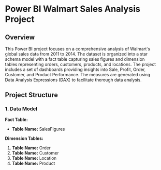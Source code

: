 # Power BI Walmart Sales Analysis Project

## Overview

This Power BI project focuses on a comprehensive analysis of Walmart's global sales data from 2011 to 2014. The dataset is organized into a star schema model with a fact table capturing sales figures and dimension tables representing orders, customers, products, and locations. The project includes a set of dashboards providing insights into Sale, Profit, Order, Customer, and Product Performance. The measures are generated using Data Analysis Expressions (DAX) to facilitate thorough data analysis.

## Project Structure

### 1. Data Model

**Fact Table:**
- **Table Name:** SalesFigures

**Dimension Tables:**
1. **Table Name:** Order
2. **Table Name:** Customer
3. **Table Name:** Location
4. **Table Name:** Product





